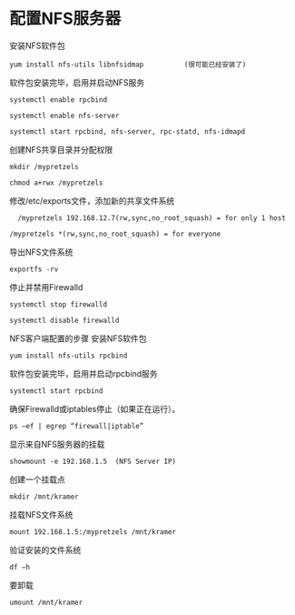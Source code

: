 # 配置NFS服务器

安装NFS软件包

```
yum install nfs-utils libnfsidmap          (很可能已经安装了)
```

软件包安装完毕，启用并启动NFS服务
```
systemctl enable rpcbind 

systemctl enable nfs-server

systemctl start rpcbind, nfs-server, rpc-statd, nfs-idmapd
```

创建NFS共享目录并分配权限
```
mkdir /mypretzels

chmod a+rwx /mypretzels
```

修改/etc/exports文件，添加新的共享文件系统
```
  /mypretzels 192.168.12.7(rw,sync,no_root_squash) = for only 1 host 

/mypretzels *(rw,sync,no_root_squash) = for everyone
```

导出NFS文件系统
```
exportfs -rv
```

停止并禁用Firewalld 
```
systemctl stop firewalld

systemctl disable firewalld
```

NFS客户端配置的步骤
安装NFS软件包

```
yum install nfs-utils rpcbind
```

软件包安装完毕，启用并启动rpcbind服务
```
systemctl start rpcbind
```

确保Firewalld或iptables停止（如果正在运行）。
```
ps –ef | egrep “firewall|iptable” 
```

显示来自NFS服务器的挂载

```
showmount -e 192.168.1.5  (NFS Server IP)
```

创建一个挂载点 
```
mkdir /mnt/kramer
```

挂载NFS文件系统
```
mount 192.168.1.5:/mypretzels /mnt/kramer
```

验证安装的文件系统
```
df –h
```

要卸载
```
umount /mnt/kramer
```

